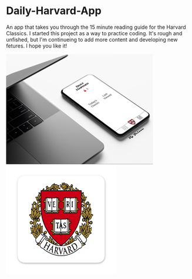 # Daily-Harvard-App
An app that takes you through the 15 minute reading guide for the Harvard Classics.
I started this project as a way to practice coding. It's rough and unfished, but I'm continueing to add more content and developing new fetures. I hope you like it!

<a href="url"><img src="https://github.com/sscraigie/Daily-Harvard-App/blob/master/118939237_599268077415826_5912417949710205714_n.png" align="left" height="300" width="400" ></a>

<a href="url"><img src="https://github.com/sscraigie/Daily-Harvard-App/blob/master/icon.png" align="left" height="300" width="300" >







